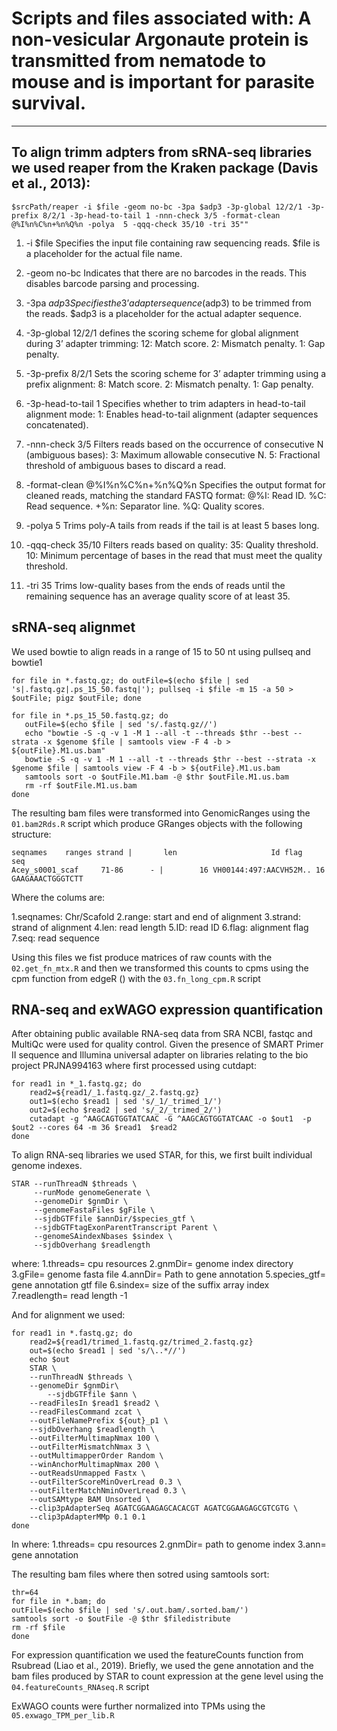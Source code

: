 # Scripts and files associated with: A non-vesicular Argonaute protein is transmitted from nematode to mouse and is important for parasite survival.
---
## To align trimm adpters from sRNA-seq libraries we used reaper from the Kraken package (Davis et al., 2013):
```
$srcPath/reaper -i $file -geom no-bc -3pa $adp3 -3p-global 12/2/1 -3p-prefix 8/2/1 -3p-head-to-tail 1 -nnn-check 3/5 -format-clean @%I%n%C%n+%n%Q%n -polya  5 -qqq-check 35/10 -tri 35""
```
1.	-i $file
Specifies the input file containing raw sequencing reads. $file is a placeholder for the actual file name.

2.	-geom no-bc
Indicates that there are no barcodes in the reads. This disables barcode parsing and processing.

3.	-3pa $adp3
Specifies the 3’ adapter sequence ($adp3) to be trimmed from the reads. $adp3 is a placeholder for the actual adapter sequence.

4.	-3p-global 12/2/1
defines the scoring scheme for global alignment during 3’ adapter trimming:
	12: Match score.
	2: Mismatch penalty.
	1: Gap penalty.
5.	-3p-prefix 8/2/1
Sets the scoring scheme for 3’ adapter trimming using a prefix alignment:
	8: Match score.
	2: Mismatch penalty.
	1: Gap penalty.

6.	-3p-head-to-tail 1
Specifies whether to trim adapters in head-to-tail alignment mode:
1: Enables head-to-tail alignment (adapter sequences concatenated).

7.	-nnn-check 3/5
Filters reads based on the occurrence of consecutive N (ambiguous bases):
	3: Maximum allowable consecutive N.
	5: Fractional threshold of ambiguous bases to discard a read.

8.	-format-clean @%I%n%C%n+%n%Q%n
Specifies the output format for cleaned reads, matching the standard FASTQ format:
	@%I: Read ID.
	%C: Read sequence.
	+%n: Separator line.
	%Q: Quality scores.

9.	-polya 5
Trims poly-A tails from reads if the tail is at least 5 bases long.

10.	-qqq-check 35/10
Filters reads based on quality:
	35: Quality threshold.
	10: Minimum percentage of bases in the read that must meet the quality threshold.

11.	-tri 35
Trims low-quality bases from the ends of reads until the remaining sequence has an average quality score of at least 35.
 
## sRNA-seq alignmet
We used bowtie to align reads in a range of 15 to 50 nt using pullseq and bowtie1 
```
for file in *.fastq.gz; do outFile=$(echo $file | sed 's|.fastq.gz|.ps_15_50.fastq|'); pullseq -i $file -m 15 -a 50 > $outFile; pigz $outFile; done
```
```
for file in *.ps_15_50.fastq.gz; do
   outFile=$(echo $file | sed 's/.fastq.gz//')
   echo "bowtie -S -q -v 1 -M 1 --all -t --threads $thr --best --strata -x $genome $file | samtools view -F 4 -b > ${outFile}.M1.us.bam"
   bowtie -S -q -v 1 -M 1 --all -t --threads $thr --best --strata -x $genome $file | samtools view -F 4 -b > ${outFile}.M1.us.bam
   samtools sort -o $outFile.M1.bam -@ $thr $outFile.M1.us.bam
   rm -rf $outFile.M1.us.bam
done
```

The resulting bam files were transformed into GenomicRanges using the `01.bam2Rds.R` script which produce GRanges objects with the following structure:

```
seqnames    ranges strand |       len                     Id flag              seq
Acey_s0001_scaf     71-86      - |        16 VH00144:497:AACVH52M..	16 GAAGAAACTGGGTCTT
```

Where the colums are:

1.seqnames: Chr/Scafold
2.range: start and end of alignment
3.strand: strand of alignment
4.len: read length
5.ID: read ID
6.flag: alignment flag
7.seq: read sequence

Using this files we fist produce matrices of raw counts with the `02.get_fn_mtx.R` and then we transformed this counts to cpms using the cpm function from edgeR () with the `03.fn_long_cpm.R` script 

## RNA-seq and exWAGO expression quantification
After obtaining public available RNA-seq data from SRA NCBI, fastqc and MultiQc were used for quality control.
Given the presence of SMART Primer II sequence and Illumina universal adapter on libraries relating to the bio project PRJNA994163 where first processed using cutdapt:

```
for read1 in *_1.fastq.gz; do
  	read2=${read1/_1.fastq.gz/_2.fastq.gz}
  	out1=$(echo $read1 | sed 's/_1/_trimed_1/')
	out2=$(echo $read2 | sed 's/_2/_trimed_2/')
	cutadapt -g ^AAGCAGTGGTATCAAC -G ^AAGCAGTGGTATCAAC -o $out1  -p $out2 --cores 64 -m 36 $read1  $read2
done
```

To align RNA-seq libraries we used STAR, for this, we first built individual genome indexes.

```
STAR --runThreadN $threads \
     --runMode genomeGenerate \
     --genomeDir $gnmDir \
     --genomeFastaFiles $gFile \
     --sjdbGTFfile $annDir/$species_gtf \
     --sjdbGTFtagExonParentTranscript Parent \
     --genomeSAindexNbases $sindex \
     --sjdbOverhang $readlength
``` 
where:
1.threads= cpu resources
2.gnmDir= genome index directory
3.gFile= genome fasta file
4.annDir= Path to gene annotation
5.species_gtf= gene annotation gtf file
6.sindex= size of the suffix array index 
7.readlength= read length -1

And for alignment we used:

```
for read1 in *.fastq.gz; do
  	read2=${read1/trimed_1.fastq.gz/trimed_2.fastq.gz}
  	out=$(echo $read1 | sed 's/\..*//')
  	echo $out
	STAR \
	--runThreadN $threads \
	--genomeDir $gnmDir\
        --sjdbGTFfile $ann \
	--readFilesIn $read1 $read2 \
	--readFilesCommand zcat \
	--outFileNamePrefix ${out}_p1 \
	--sjdbOverhang $readlength \
	--outFilterMultimapNmax 100 \
	--outFilterMismatchNmax 3 \
	--outMultimapperOrder Random \
	--winAnchorMultimapNmax 200 \
	--outReadsUnmapped Fastx \
	--outFilterScoreMinOverLread 0.3 \
	--outFilterMatchNminOverLread 0.3 \
	--outSAMtype BAM Unsorted \
	--clip3pAdapterSeq AGATCGGAAGAGCACACGT AGATCGGAAGAGCGTCGTG \
	--clip3pAdapterMMp 0.1 0.1
done
```
In where:
1.threads= cpu resources
2.gnmDir= path to genome index
3.ann= gene annotation

The resulting bam files where then sotred using samtools sort:
```
thr=64
for file in *.bam; do
outFile=$(echo $file | sed 's/.out.bam/.sorted.bam/')
samtools sort -o $outFile -@ $thr $filedistribute
rm -rf $file
done
```

For expression quantification we used the featureCounts function from Rsubread (Liao et al., 2019).
Briefly, we used the gene annotation and the bam files produced by STAR to count expression at the gene level using the `04.featureCounts_RNAseq.R` script

ExWAGO counts were further normalized into TPMs using the `05.exwago_TPM_per_lib.R`
